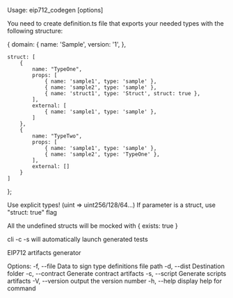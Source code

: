 Usage: eip712_codegen [options]

You need to create definition.ts file that exports your needed types with the following structure:

{
    domain: {
        name: 'Sample',
        version: '1',
    },

    struct: [
        {
            name: "TypeOne", 
            props: [
                { name: 'sample1', type: 'sample' },
                { name: 'sample2', type: 'sample' },
                { name: 'struct1', type: 'Struct', struct: true },
            ],
            external: [
                { name: 'sample1', type: 'sample' },
            ]
        },
        {
            name: "TypeTwo",
            props: [
                { name: 'sample1', type: 'sample' },
                { name: 'sample2', type: 'TypeOne' },
            ],
            external: []
        }
    ]
}; 

Use explicit types! (uint => uint256/128/64...)
If parameter is a struct, use "struct: true" flag

All the undefined structs will be mocked with { exists: true }

cli -c -s will automatically launch generated tests

EIP712 artifacts generator

Options:
  -f, --file  <path>  Data to sign type definitions file path
  -d, --dist  <path>  Destination folder
  -c, --contract      Generate contract artifacts
  -s, --script        Generate scripts artifacts
  -V, --version       output the version number
  -h, --help          display help for command
